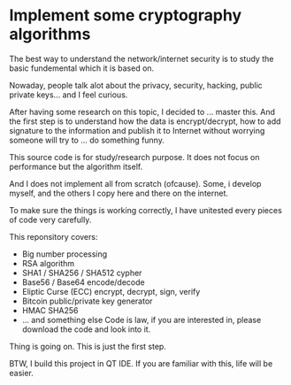 # Implement some cryptography algorithms

The best way to understand the network/internet security is to study the basic fundemental which it is based on. 

Nowaday, people talk alot about the privacy, security, hacking, public private keys... and I feel curious.

After having some research on this topic, I decided to ... master this. And the first step is to understand how the data is encrypt/decrypt, how to add signature to the information and publish it to Internet without worrying someone will try to ... do something funny.

This source code is for study/research purpose. It does not focus on performance but the algorithm itself.

And I does not implement all from scratch (ofcause). Some, i develop myself, and the others I copy here and there on the internet. 

To make sure the things is working correctly, I have unitested every pieces of code very carefully.

This reponsitory covers:
- Big number processing
- RSA algorithm
- SHA1 / SHA256 / SHA512 cypher
- Base56 / Base64 encode/decode
- Eliptic Curse (ECC) encrypt, decrypt, sign, verify
- Bitcoin public/private key generator
- HMAC SHA256
- ... and something else
Code is law, if you are interested in, please download the code and look into it.

Thing is going on. This is just the first step.

BTW, I build this project in QT IDE. If you are familiar with this, life will be easier.

